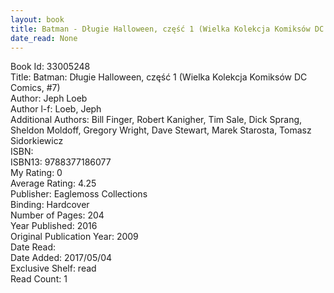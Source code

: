 ```yaml
---
layout: book
title: Batman - Długie Halloween, część 1 (Wielka Kolekcja Komiksów DC Comics,  no. 7)
date_read: None
---
```


Book Id: 33005248<br />
Title: Batman: Długie Halloween, część 1 (Wielka Kolekcja Komiksów DC Comics, #7)<br />
Author: Jeph Loeb<br />
Author l-f: Loeb, Jeph<br />
Additional Authors: Bill Finger, Robert Kanigher, Tim Sale, Dick Sprang, Sheldon Moldoff, Gregory Wright, Dave    Stewart, Marek Starosta, Tomasz Sidorkiewicz<br />
ISBN: <br />
ISBN13: 9788377186077<br />
My Rating: 0<br />
Average Rating: 4.25<br />
Publisher: Eaglemoss Collections<br />
Binding: Hardcover<br />
Number of Pages: 204<br />
Year Published: 2016<br />
Original Publication Year: 2009<br />
Date Read: <br />
Date Added: 2017/05/04<br />
Exclusive Shelf: read<br />
Read Count: 1<br />

